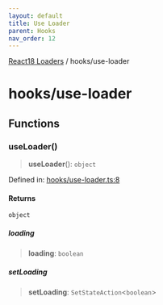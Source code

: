 ```yaml
---
layout: default
title: Use Loader
parent: Hooks
nav_order: 12
---
```

[React18 Loaders](../index.md) / hooks/use-loader

# hooks/use-loader

## Functions

### useLoader()

> **useLoader**(): `object`

Defined in: [hooks/use-loader.ts:8](https://github.com/react18-tools/turborepo-template/blob/d72e03c1433d57dfdb65e2ea13a3a5051446cc4c/lib/src/hooks/use-loader.ts#L8)

#### Returns

`object`

##### loading

> **loading**: `boolean`

##### setLoading

> **setLoading**: `SetStateAction`\<`boolean`\>
